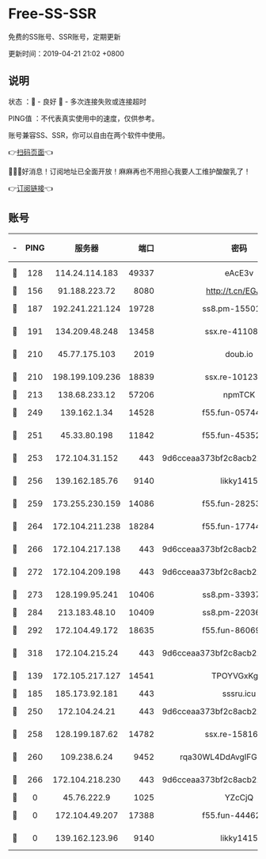 # Free-SS-SSR

免费的SS账号、SSR账号，定期更新

更新时间：2019-04-21 21:02 +0800

## 说明

状态     ：🙂 - 良好 🙁 - 多次连接失败或连接超时

PING值   ：不代表真实使用中的速度，仅供参考。

账号兼容SS、SSR，你可以自由在两个软件中使用。

👉[扫码页面](https://liesauer.github.io/Free-SS-SSR/)👈

🎉🎉🎉好消息！订阅地址已全面开放！麻麻再也不用担心我要人工维护酸酸乳了！

👉[订阅链接](https://www.liesauer.net/yogurt/subscribe?ACCESS_TOKEN=DAYxR3mMaZAsaqUb)👈

## 账号

|-|PING|服务器|端口|密码|加密方式|区域|
|:----:|:----:|:-----:|-----:|:----:|:----:|:----:|
|🙂|128|114.24.114.183|49337|eAcE3v|chacha20-ietf|TW|
|🙂|156|91.188.223.72|8080|http://t.cn/EGJIyrl|rc4-md5|RU|
|🙂|187|192.241.221.124|19728|ss8.pm-15501985|aes-256-cfb|US|
|🙂|191|134.209.48.248|13458|ssx.re-41108917|aes-256-cfb|US|
|🙂|210|45.77.175.103|2019|doub.io|aes-128-ctr|SG|
|🙂|210|198.199.109.236|18839|ssx.re-10123723|aes-256-cfb|US|
|🙂|213|138.68.233.12|57206|npmTCK|rc4-md5|US|
|🙂|249|139.162.1.34|14528|f55.fun-05744880|aes-256-cfb|SG|
|🙂|251|45.33.80.198|11842|f55.fun-45352545|aes-256-cfb|US|
|🙂|253|172.104.31.152|443|9d6cceaa373bf2c8acb22e60b6a58be6|aes-256-cfb|US|
|🙂|256|139.162.185.76|9140|likky1415|aes-256-cfb|DE|
|🙂|259|173.255.230.159|14086|f55.fun-28253939|aes-256-cfb|US|
|🙂|264|172.104.211.238|18284|f55.fun-17744307|aes-256-cfb|US|
|🙂|266|172.104.217.138|443|9d6cceaa373bf2c8acb22e60b6a58be6|aes-256-cfb|US|
|🙂|272|172.104.209.198|443|9d6cceaa373bf2c8acb22e60b6a58be6|aes-256-cfb|US|
|🙂|273|128.199.95.241|10406|ss8.pm-33937991|aes-256-cfb|SG|
|🙂|284|213.183.48.10|10409|ss8.pm-22036959|rc4-md5|RU|
|🙂|292|172.104.49.172|18635|f55.fun-86069991|aes-256-cfb|SG|
|🙂|318|172.104.215.24|443|9d6cceaa373bf2c8acb22e60b6a58be6|aes-256-cfb|US|
|🙂|139|172.105.217.127|14541|TPOYVGxKglpi|aes-256-cfb|JP|
|🙂|185|185.173.92.181|443|sssru.icu|rc4-md5|RU|
|🙂|250|172.104.24.21|443|9d6cceaa373bf2c8acb22e60b6a58be6|aes-256-cfb|US|
|🙂|258|128.199.187.62|14782|ssx.re-15816563|aes-256-cfb|SG|
|🙂|260|109.238.6.24|9452|rqa30WL4DdAvgIFG6Fs3znzTa|aes-256-cfb|FR|
|🙂|266|172.104.218.230|443|9d6cceaa373bf2c8acb22e60b6a58be6|aes-256-cfb|US|
|🙁|0|45.76.222.9|1025|YZcCjQ|rc4-md5|JP|
|🙁|0|172.104.49.207|17388|f55.fun-44462258|aes-256-cfb|SG|
|🙁|0|139.162.123.96|9140|likky1415|aes-256-cfb|JP|
